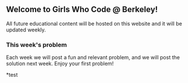 ## Welcome to Girls Who Code @ Berkeley!

All future educational content will be hosted on this website and it will be updated weekly.

### This week's problem

Each week we will post a fun and relevant problem, and we will post the solution next week. Enjoy your first problem!

*test
